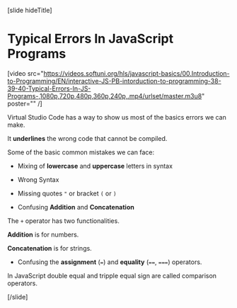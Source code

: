 [slide hideTitle]
# Typical Errors In JavaScript Programs

[video src="https://videos.softuni.org/hls/javascript-basics/00.Introduction-to-Programming/EN/interactive-JS-PB-intorduction-to-programming-38-39-40-Typical-Errors-In-JS-Programs-,1080p,720p,480p,360p,240p,.mp4/urlset/master.m3u8" poster="" /]

Virtual Studio Code has a way to show us most of the basics errors we can make.

It **underlines** the wrong code that cannot be compiled.

Some of the basic common mistakes we can face:

- Mixing of **lowercase** and **uppercase** letters in syntax

- Wrong Syntax

- Missing quotes `"` or bracket `(` or `)`

- Confusing **Addition** and **Concatenation**

The `+` operator has two functionalities.

**Addition** is for numbers.

**Concatenation** is for strings.

- Confusing the **assignment** (`=`) and **equality** (`==`, `===`) operators.

In JavaScript double equal and tripple equal sign are called comparison operators.

[/slide]

